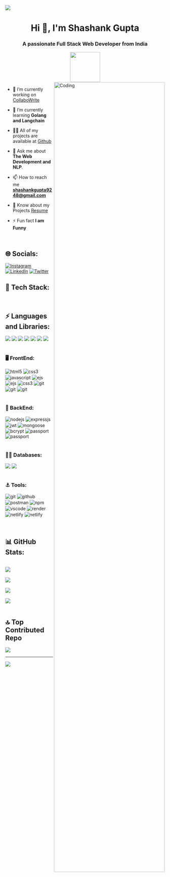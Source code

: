 <img src ="https://github.com/ShashankGupta10/ShashankGupta10/assets/117008526/89329af3-82b4-46cd-ad58-0733561909ab">
<h1 align="center">Hi 👋, I'm Shashank Gupta</h1>
<h3 align="center">A passionate Full Stack Web Developer from India</h3>
<div align=center>
 <img height="95" src="https://readme-typing-svg.herokuapp.com/?lines=SHASHANK+GUPTA...;FULL+STACK+WEB+DEVELOPER;MERN+STACK+DEVELOPER;WEB+DEVELOPER;&color=cyan&center=true" />
</div>

<img  align="right" margin-top="30px" alt="Coding" width="350" height="80%" src="https://cdn.dribbble.com/users/1118376/screenshots/3604186/developer-dribbble.gif">

- 🔭 I’m currently working on [CollaboWrite](https://collabowrite.vercel.app)

- 🌱 I’m currently learning **Golang and Langchain**

- 👨‍💻 All of my projects are available at [Github](github.com/ShashankGupta10)

- 💬 Ask me about **The Web Development and NLP**.

- 📫 How to reach me **shashankgupta9248@gmail.com**

- 📄 Know about my Projects [Resume](https://shashank-gupta.vercel.app/Shashank_Gupta_Resume.pdf)

- ⚡ Fun fact **I am Funny**

</br>

## 🌐 Socials:

[![Instagram](https://img.shields.io/badge/Instagram-%23E4405F.svg?logo=Instagram&logoColor=white&style=for-the-badge)](https://instagram.com/shashank._gupta_) [![LinkedIn](https://img.shields.io/badge/LinkedIn-%230077B5.svg?logo=linkedin&logoColor=white&style=for-the-badge)](https://linkedin.com/in/shashankgupta10) [![Twitter](https://img.shields.io/badge/Twitter-%231DA1F2.svg?logo=Twitter&logoColor=white&style=for-the-badge)](https://twitter.com/shashank_@18_)
</br>

<h2 align="left"> 📌 Tech Stack:</h2>
</br>
<div display="flex">
<h2 align="left"> ⚡ Languages and Libraries:</h2>
<img src = "https://img.shields.io/badge/C-%2300599C.svg?style=for-the-badge&logo=c&logoColor=white">
<img src = "https://img.shields.io/badge/C++-%2300599C.svg?style=for-the-badge&logo=c%2B%2B&logoColor=white">
<img src = "https://img.shields.io/badge/Java-%23ED8B00.svg?style=for-the-badge&logo=java&logoColor=white">
<img src = "https://img.shields.io/badge/Python-3670A0?style=for-the-badge&logo=python&logoColor=ffdd54">
<img src = "https://img.shields.io/badge/Numpy-%23013243.svg?style=for-the-badge&logo=numpy&logoColor=white">
<img src = "https://img.shields.io/badge/Pandas-%23150458.svg?style=for-the-badge&logo=pandas&logoColor=white">
<img src = "https://img.shields.io/badge/Tensorflow-%23150458.svg?style=for-the-badge&logo=tensorflow&logoColor=orange">


</div>
<br>
<div display="flex">
  <h3> 🖥️ FrontEnd: </h3>    
 <img src="https://img.shields.io/badge/html5-%23E34F26.svg?style=for-the-badge&logo=html5&logoColor=white" align="center" alt="html5">
 <img src = "https://img.shields.io/badge/css3-%231572B6.svg?style=for-the-badge&logo=css3&logoColor=white" align="center" alt="css3">
 <img src ="https://img.shields.io/badge/javascript-%23323330.svg?style=for-the-badge&logo=javascript&logoColor=%23F7DF1E" align="center" alt="javascript">
 <img src ="https://img.shields.io/badge/ejs-%23323330.svg?style=for-the-badge&logo=ejs&logoColor=yellow" align="center" alt="ejs">
 <img src ="https://img.shields.io/badge/react-%23323330.svg?style=for-the-badge&logo=react&logoColor=blue&Color=black" align="center" alt="ejs">
 <img src = "https://img.shields.io/badge/redux-%231572B6.svg?style=for-the-badge&logo=redux&logoColor=white" align="center" alt="css3">
 <img src="https://img.shields.io/badge/Material UI-%23000000.svg?style=for-the-badge&logo=mui&logoColor=#00C7B7&color=red" align="center" alt="git"/>
 <img src="https://img.shields.io/badge/Next JS-%23000000.svg?style=for-the-badge&logo=Next.js&logoColor=#00C7B7&color=red" align="center" alt="git"/>
 <img src="https://img.shields.io/badge/Tailwind CSS-%23000000.svg?style=for-the-badge&logo=Tailwind CSS&logoColor=#00C7B7&color=red" align="center" alt="git"/>
</div>
</br>
 <div ><h3> 👾 BackEnd: </h3> 
   <img src="https://img.shields.io/badge/Node.js-339933?style=for-the-badge&logo=nodedotjs&logoColor=white" align="center" alt="nodejs" />
   <img src="https://img.shields.io/badge/Express.js-%23323330?style=for-the-badge&logo=express&logoColor=white" align="center" alt="expressjs"/>
   <img src="https://img.shields.io/badge/JWT-black?style=for-the-badge&logo=JSON%20web%20tokens" align="center" alt="jwt"/>
   <img src="https://img.shields.io/badge/Mongoose-4EA94B?style=for-the-badge&logo=mongoose&logoColor=white&color=red" align="center" alt="mongoose"/>
   <img src="https://img.shields.io/badge/Bcrypt JS-4EA94B?style=for-the-badge&logo=bcryptjs&logoColor=white&color=blue" align="center" alt="bcrypt"/>
   <img src="https://img.shields.io/badge/Passport.js-4EA94B?style=for-the-badge&logo=passport&logoColor=white&color=blue" align="center" alt="passport"/>
   <img src="https://img.shields.io/badge/Flask-4EA94B?style=for-the-badge&logo=Flask&logoColor=white&color=green" align="center" alt="passport"/>
 </div>
</br>
<div ><h3> 👨‍💻 Databases: </h3> 
   <img src="https://img.shields.io/badge/MongoDB-%234ea94b.svg?style=for-the-badge&logo=mongodb&logoColor=white" />
   <img src="https://img.shields.io/badge/mysql-%2300f.svg?style=for-the-badge&logo=mysql&logoColor=white&color=black">
 </div>
 </br>
   <div ><h3> ⚓️ Tools: </h3> 
   <img src="https://img.shields.io/badge/git-%23000000.svg?style=for-the-badge&logo=git&logoColor=#00C7B7&color=red" align="center" alt="git"/>
   <img src="https://img.shields.io/badge/GitHub-100000?style=for-the-badge&logo=github&logoColor=white" align="center" alt="github"/>
   <img src ="https://img.shields.io/badge/Postman-FF6C37?style=for-the-badge&logo=postman&logoColor=white" align="center" alt="postman">
   <img src = "https://img.shields.io/badge/NPM-%23000000.svg?style=for-the-badge&logo=npm&logoColor=white" align="center" alt="npm">
   <img src="https://img.shields.io/badge/Visual%20Studio-%231572B6.svg?style=for-the-badge&logo=visual-studio&logoColor=white"  align="center" alt="vscode"/>
   <img src = "https://img.shields.io/badge/Render-%23150458.svg?style=for-the-badge&logo=render&logoColor=white" align="center" alt = "render"/>
   <img src = "https://img.shields.io/badge/Netlify-%23150458.svg?style=for-the-badge&logo=netlify&logoColor=white" align="center" alt = "netlify"/>
   <img src = "https://img.shields.io/badge/Vercel-%23150458.svg?style=for-the-badge&logo=vercel&logoColor=white&color=black" align="center" alt = "netlify"/>
 </div>
 </br>
 </br>
 
## 📊 GitHub Stats:
</br>
<div><img src = "https://github-readme-stats.vercel.app/api?username=ShashankGupta10&theme=shades-of-purple&hide_border=false&include_all_commits=false&count_private=false"><br/></br>
<img src ="https://github-readme-streak-stats.herokuapp.com/?user=ShashankGupta10&theme=shades-of-purple&hide_border=false"><br/></br>
<img src ="https://leetcard.jacoblin.cool/ShashankGupta10?ext=activity"><br/></br>
<img src = "https://github-readme-stats.vercel.app/api/top-langs/?username=ShashankGupta10&theme=shades-of-purple&hide_border=false&include_all_commits=false&count_private=false&layout=compact"></div>
</br>

## 🔝 Top Contributed Repo

![](https://github-contributor-stats.vercel.app/api?username=ShashankGupta10&limit=5&theme=dark&combine_all_yearly_contributions=true)

---

[![](https://visitcount.itsvg.in/api?id=ShashankGupta10&icon=2&color=0)](https://visitcount.itsvg.in)
